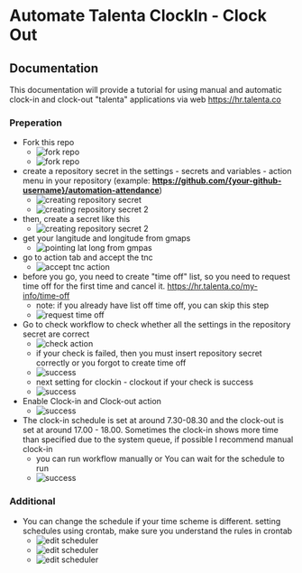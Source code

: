 
# Automate Talenta ClockIn - Clock Out

## Documentation
This documentation will provide a tutorial for using manual and automatic clock-in and clock-out "talenta" applications via web https://hr.talenta.co

### Preperation

- Fork this repo
	- ![fork repo](./images/ss/1.png)
	- ![fork repo](./images/ss/2.png)
- create a repository secret in the settings - secrets and variables - action menu in your repository (example: **https://github.com/{your-github-username}/automation-attendance**)
	- ![creating repository secret](./images/ss/3.png)
	- ![creating repository secret 2 ](./images/ss/6.png)
- then, create a secret like this
	- ![creating repository secret 2](./images/ss/4.png)
- get your langitude and longitude from gmaps
	- ![pointing lat long from gmpas](./images/ss/5.png)
- go to action tab and accept the tnc
	- ![accept tnc action](./images/ss/7.png)
- before you go, you need to create "time off" list, so you need to request time off for the first time and cancel it. https://hr.talenta.co/my-info/time-off
	- note: if you already have list off time off, you can skip this step
	- ![request time off](./images/ss/16.png)
- Go to check workflow to check whether all the settings in the repository secret are correct
	- ![check action](./images/ss/8.png)
	- if your check is failed, then you must insert repository secret correctly or you forgot to create time off
	- ![success](./images/ss/10.png)
	- next setting for clockin - clockout if your check is success
	- ![success](./images/ss/9.png)
- Enable Clock-in and Clock-out action
	- ![success](./images/ss/11.png)
- The clock-in schedule is set at around 7.30-08.30 and the clock-out is set at around 17.00 - 18.00. Sometimes the clock-in shows more time than specified due to the system queue, if possible I recommend manual clock-in
	- you can run workflow manually or You can wait for the schedule to run
	- ![success](./images/ss/12.png)

### Additional
- You can change the schedule if your time scheme is different. setting schedules using crontab, make sure you understand the rules in crontab
	- ![edit scheduler](./images/ss/13.png)
    - ![edit scheduler](./images/ss/14.png)
    - ![edit scheduler](./images/ss/15.png)
